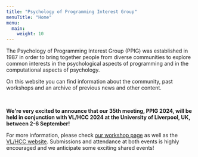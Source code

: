 ```yaml
---
title: "Psychology of Programming Interest Group"
menuTitle: "Home"
menu:
  main:
    weight: 10
---
```


The Psychology of Programming Interest Group (PPIG) was established in 1987 in order to bring together people from diverse communities to explore common interests in the psychological aspects of programming and in the computational aspects of psychology.

On this website you can find information about the community, past workshops and an archive of previous news and other content.

<br>

**We're very excited to announce that our 35th meeting, PPIG 2024, will be held in conjunction with VL/HCC 2024 at the University of Liverpool, UK, between 2-6 September!**

For more information, please check [our workshop page](/workshops/2023-annual-workshop) as well as the [VL/HCC website](https://conf.researchr.org/home/vlhcc-2024). Submissions and attendance at both events is highly encouraged and we anticipate some exciting shared events!
